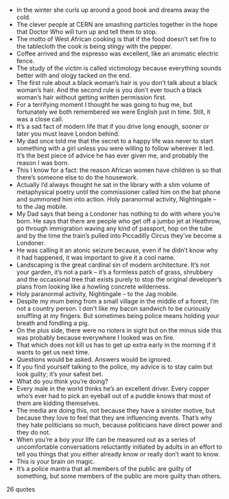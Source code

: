  - In the winter she curls up around a good book and dreams away the cold.
 - The clever people at CERN are smashing particles together in the hope that Doctor Who will turn up and tell them to stop.
 - The motto of West African cooking is that if the food doesn’t set fire to the tablecloth the cook is being stingy with the pepper.
 - Coffee arrived and the espresso was excellent, like an aromatic electric fence.
 - The study of the victim is called victimology because everything sounds better with and ology tacked on the end.
 - The first rule about a black woman’s hair is you don’t talk about a black woman’s hair. And the second rule is you don’t ever touch a black woman’s hair without getting written permission first.
 - For a terrifying moment I thought he was going to hug me, but fortunately we both remembered we were English just in time. Still, it was a close call.
 - It’s a sad fact of modern life that if you drive long enough, sooner or later you must leave London behind.
 - My dad once told me that the secret to a happy life was never to start something with a girl unless you were willing to follow wherever it led. It’s the best piece of advice he has ever given me, and probably the reason I was born.
 - This I know for a fact: the reason African women have children is so that there’s someone else to do the housework.
 - Actually I’d always thought he sat in the library with a slim volume of metaphysical poetry until the commissioner called him on the bat phone and summoned him into action. Holy paranormal activity, Nightingale – to the Jag mobile.
 - My Dad says that being a Londoner has nothing to do with where you’re born. He says that there are people who get off a jumbo jet at Heathrow, go through immigration waving any kind of passport, hop on the tube and by the time the train’s pulled into Piccadilly Circus they’ve become a Londoner.
 - He was calling it an atonic seizure because, even if he didn’t know why it had happened, it was important to give it a cool name.
 - Landscaping is the great cardinal sin of modern architecture. It’s not your garden, it’s not a park – it’s a formless patch of grass, shrubbery and the occasional tree that exists purely to stop the original developer’s plans from looking like a howling concrete wilderness.
 - Holy paranormal activity, Nightingale – to the Jag mobile.
 - Despite my mum being from a small village in the middle of a forest, I’m not a country person. I don’t like my bacon sandwich to be curiously snuffling at my fingers. But sometimes being police means holding your breath and fondling a pig.
 - On the plus side, there were no rioters in sight but on the minus side this was probably because everywhere I looked was on fire.
 - That which does not kill us has to get up extra early in the morning if it wants to get us next time.
 - Questions would be asked. Answers would be ignored.
 - If you find yourself talking to the police, my advice is to stay calm but look guilty; it’s your safest bet.
 - What do you think you’re doing?
 - Every male in the world thinks he’s an excellent driver. Every copper who’s ever had to pick an eyeball out of a puddle knows that most of them are kidding themselves.
 - The media are doing this, not because they have a sinister motive, but because they love to feel that they are influencing events. That’s why they hate politicians so much, because politicians have direct power and they do not.
 - When you’re a boy your life can be measured out as a series of uncomfortable conversations reluctantly initiated by adults in an effort to tell you things that you either already know or really don’t want to know.
 - This is your brain on magic.
 - It’s a police mantra that all members of the public are guilty of something, but some members of the public are more guilty than others.

26 quotes